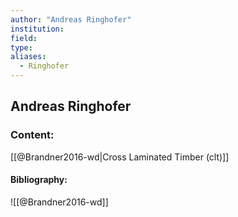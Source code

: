 ```yaml
---
author: "Andreas Ringhofer"
institution:
field:
type:
aliases:
  - Ringhofer
---
```


## Andreas Ringhofer

### Content:
[[@Brandner2016-wd|Cross Laminated Timber (clt)]]

#### Bibliography:

![[@Brandner2016-wd]]